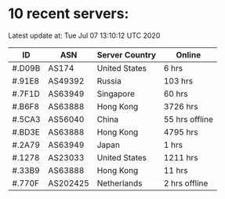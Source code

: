 # 10 recent servers:

Latest update at: Tue Jul 07 13:10:12 UTC 2020

| ID | ASN | Server Country | Online |
| -- | --- | -------------- | ------ |
| #.D09B | AS174 | United States | 6 hrs |
| #.91E8 | AS49392 | Russia | 103 hrs |
| #.7F1D | AS63949 | Singapore | 60 hrs |
| #.B6F8 | AS63888 | Hong Kong | 3726 hrs |
| #.5CA3 | AS56040 | China | 55 hrs offline |
| #.BD3E | AS63888 | Hong Kong | 4795 hrs |
| #.2A79 | AS63949 | Japan | 1 hrs |
| #.1278 | AS23033 | United States | 1211 hrs |
| #.33B9 | AS63888 | Hong Kong | 11 hrs |
| #.770F | AS202425 | Netherlands | 2 hrs offline |


